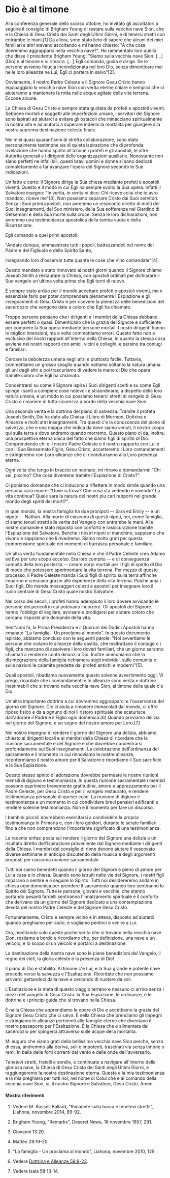 # Dio è al timone

Alla conferenza generale dello scorso ottobre, ho invitato gli ascoltatori a
seguire il consiglio di Brigham Young di restare sulla vecchia nave Sion, che
e la Chiesa di Gesu Cristo dei Santi degli Ultimi Giorni, e di tenersi stretti
con entrambe le mani.[1] Da allora, sono stato lieto di sapere che alcuni dei
miei familiari e altri stavano ascoltando e mi hanno chiesto: "A che cosa
dovremmo aggrapparci nella vecchia nave?". Ho rammentato loro quello che disse
il presidente Brigham Young: "Siamo sulla vecchia nave Sion. [...] [Dio] e al
timone e vi rimarra. [...] Egli comanda, guida e dirige. Se le persone avranno
fiducia incondizionata nel loro Dio, senza dimenticare mai ne le loro alleanze
ne Lui, Egli ci portera in salvo"[2].

Ovviamente, il nostro Padre Celeste e il Signore Gesu Cristo hanno
equipaggiato la vecchia nave Sion con verita eterne chiare e semplici che ci
aiuteranno a mantenere la rotta nelle acque agitate della vita terrena. Eccone
alcune.

La Chiesa di Gesu Cristo e sempre stata guidata da profeti e apostoli viventi.
Sebbene mortali e soggetti alle imperfezioni umane, i servitori del Signore
sono ispirati ad aiutarci a evitare gli ostacoli che minacciano spiritualmente
la nostra vita e ad aiutarci a superare indenni la mortalita per giungere alla
nostra suprema destinazione celeste finale.

Nei miei quasi quarant'anni di stretta collaborazione, sono stato
personalmente testimone sia di quieta ispirazione che di profonda rivelazione
che hanno spinto all'azione i profeti e gli apostoli, le altre Autorita
generali e i dirigenti delle organizzazioni ausiliarie. Nonostante non siano
perfetti ne infallibili, questi bravi uomini e donne si sono dedicati
completamente a far avanzare l'opera del Signore secondo le Sue indicazioni.

Un fatto e certo: il Signore dirige la Sua chiesa mediante profeti e apostoli
viventi. Questo e il modo in cui Egli ha sempre svolto la Sua opera. Infatti
il Salvatore insegno: "In verita, in verita vi dico: Chi riceve colui che io
avro mandato, riceve me"[3]. Non possiamo separare Cristo dai Suoi servitori.
Senza i Suoi primi apostoli, non avremmo un resoconto diretto di molti dei
Suoi insegnamenti, del Suo ministero, della Sua sofferenza nel Giardino di
Getsemani e della Sua morte sulla croce. Senza le loro dichiarazioni, non
avremmo una testimonianza apostolica della tomba vuota e della Risurrezione.

Egli comando a quei primi apostoli:

"Andate dunque, ammaestrate tutti i popoli, battezzandoli nel nome del Padre e
del Figliuolo e dello Spirito Santo,

insegnando loro d'osservar tutte quante le cose che v'ho comandate"[4].

Questo mandato e stato rinnovato ai nostri giorni quando il Signore chiamo
Joseph Smith a restaurare la Chiesa, con apostoli ordinati per dichiarare il
Suo vangelo un'ultima volta prima che Egli torni di nuovo.

È sempre stato arduo per il mondo accettare profeti e apostoli viventi, ma e
essenziale farlo per poter comprendere pienamente l'Espiazione e gli
insegnamenti di Gesu Cristo e per ricevere la pienezza delle benedizioni del
sacerdozio che vengono date a coloro che Egli ha chiamato.

Troppe persone pensano che i dirigenti e i membri della Chiesa debbano essere
perfetti o quasi. Dimenticano che la grazia del Signore e sufficiente per
compiere la Sua opera mediante persone mortali. I nostri dirigenti hanno le
migliori intenzioni, ma a volte commettiamo errori. Questo fatto non e
esclusivo dei nostri rapporti all'interno della Chiesa, in quanto la stessa
cosa avviene nei nostri rapporti con amici, vicini e colleghi, e persino tra
coniugi e familiari.

Cercare la debolezza umana negli altri e piuttosto facile. Tuttavia,
commettiamo un grosso sbaglio quando notiamo soltanto la natura umana gli uni
degli altri e poi trascuriamo di vedere la mano di Dio che opera tramite
coloro che Egli ha chiamato.

Concentrarsi su come il Signore ispira i Suoi dirigenti scelti e su come Egli
spinge i santi a compiere cose notevoli e straordinarie, a dispetto della loro
natura umana, e un modo in cui possiamo tenerci stretti al vangelo di Gesu
Cristo e rimanere in tutta sicurezza a bordo della vecchia nave Sion.

Una seconda verita e la dottrina del piano di salvezza. Tramite il profeta
Joseph Smith, Dio ha dato alla Chiesa il Libro di Mormon, Dottrina e Alleanze
e molti altri insegnamenti. Tra questi c'e la conoscenza del piano di
salvezza, che e una mappa che indica da dove siamo venuti, il nostro scopo qui
sulla terra e dove andremo quando morremo. Questo piano ci da, inoltre, una
prospettiva eterna unica del fatto che siamo figli di spirito di Dio.
Comprendendo chi e il nostro Padre Celeste e il nostro rapporto con Lui e con
il Suo Beneamato Figlio, Gesu Cristo, accetteremo i Loro comandamenti e
stringeremo con Loro alleanze che ci ricondurranno alla Loro presenza eterna.

Ogni volta che tengo in braccio un neonato, mi ritrovo a domandarmi: "Chi sei,
piccino? Che cosa diventerai tramite l'Espiazione di Cristo?".

Ci poniamo domande che ci inducono a riflettere in modo simile quando una
persona cara muore: "Dove si trova? Che cosa sta vedendo e vivendo? La vita
continua? Quale sara la natura dei nostri piu cari rapporti nel grande mondo
degli spiriti dei morti?".

In quel mondo, la nostra famiglia ha due pronipoti -- Sara ed Emily -- e un
nipote -- Nathan. Alla morte di ciascuno di questi nipoti, noi, come famiglia,
ci siamo tenuti stretti alle verita del Vangelo con entrambe le mani. Alle
nostre domande e stato risposto con conforto e rassicurazione tramite
l'Espiazione del Salvatore. Benche i nostri nipoti ci manchino, sappiamo che
vivono e sappiamo che li rivedremo. Siamo molto grati per questa comprensione
spirituale nei momenti di burrasca personale e familiare.

Un'altra verita fondamentale nella Chiesa e che il Padre Celeste creo Adamo ed
Eva per uno scopo eccelso. Era loro compito -- e di conseguenza compito della
loro posterita -- creare corpi mortali per i figli di spirito di Dio di modo
che potessero sperimentare la vita terrena. Per mezzo di questo processo, il
Padre Celeste manda i Suoi figli di spirito sulla terra affinche imparino e
crescano grazie alle esperienze della vita terrena. Poiche ama i Suoi figli,
Dio manda messaggeri celesti e apostoli per insegnare loro il ruolo centrale
di Gesu Cristo quale nostro Salvatore.

Nel corso dei secoli, i profeti hanno adempiuto il loro dovere avvisando le
persone dei pericoli in cui potevano incorrere. Gli apostoli del Signore hanno
l'obbligo di vegliare, avvisare e prodigarsi per aiutare coloro che cercano
risposte alle domande della vita.

Vent'anni fa, la Prima Presidenza e il Quorum dei Dodici Apostoli hanno
emanato "La famiglia - Un proclama al mondo". In questo documento ispirato,
abbiamo concluso con le seguenti parole: "Noi avvertiamo le persone che
violano le alleanze della castita, che maltrattano il coniuge o i figli, che
mancano di assolvere i loro doveri familiari, che un giorno saranno chiamati a
renderne conto dinanzi a Dio. Inoltre ammoniamo che la disintegrazione della
famiglia richiamera sugli individui, sulle comunita e sulle nazioni le
calamita predette dai profeti antichi e moderni"[5].

Quali apostoli, ribadiamo nuovamente questo solenne avvertimento oggi. Vi
prego, ricordate che i comandamenti e le alleanze sono verita e dottrine
inestimabili che si trovano nella vecchia nave Sion, al timone della quale c'e
Dio.

Un'altra importante dottrina a cui dovremmo aggrapparci e l'osservanza del
giorno del Signore. Cio ci aiuta a rimanere immacolati dal mondo, ci offre
riposo fisico e da a ognuno di noi il ristoro spirituale che scaturisce
dall'adorare il Padre e il Figlio ogni domenica.[6] Quando proviamo delizia
nel giorno del Signore, e un segno del nostro amore per Loro.[7]

Nel nostro impegno di rendere il giorno del Signore una delizia, abbiamo
chiesto ai dirigenti locali e ai membri della Chiesa di ricordare che la
riunione sacramentale e del Signore e che dovrebbe concentrarsi profondamente
sui Suoi insegnamenti. La celebrazione dell'ordinanza del sacramento e il
momento in cui rinnoviamo le nostre alleanze, riconfermiamo il nostro amore
per il Salvatore e ricordiamo il Suo sacrificio e la Sua Espiazione.

Questo stesso spirito di adorazione dovrebbe permeare le nostre riunioni
mensili di digiuno e testimonianza. In questa riunione sacramentale i membri
possono esprimere brevemente gratitudine, amore e apprezzamento per il Padre
Celeste, per Gesu Cristo e per il vangelo restaurato, e rendere testimonianza
personale di queste cose. La riunione di digiuno e testimonianza e un momento
in cui condividere brevi pensieri edificanti e rendere solenne testimonianza.
Non e il momento per fare un discorso.

I bambini piccoli dovrebbero esercitarsi a condividere la propria
testimonianza in Primaria e, con i loro genitori, durante le serate familiari
fino a che non comprendono l'importante significato di una testimonianza.

La recente enfasi posta sul rendere il giorno del Signore una delizia e un
risultato diretto dell'ispirazione proveniente dal Signore mediante i
dirigenti della Chiesa. I membri del consiglio di rione devono aiutare il
vescovato diverse settimane in anticipo discutendo della musica e degli
argomenti proposti per ciascuna riunione sacramentale.

Tutti noi siamo benedetti quando il giorno del Signore e pieno di amore per
Lui a casa e in chiesa. Quando sono istruiti nelle vie del Signore, i nostri
figli imparano a sentire e a seguire lo Spirito. Tutti noi desidereremo andare
in chiesa ogni domenica per prendere il sacramento quando loro sentiranno lo
Spirito del Signore. Tutte le persone, giovani e vecchie, che stanno portando
pesanti fardelli sentiranno l'innalzamento spirituale e il conforto che
derivano da un giorno del Signore dedicato a una contemplazione devota del
nostro Padre Celeste e del Signore Gesu Cristo.

Fortunatamente, Cristo e sempre vicino e in attesa, disposto ad aiutarci
quando preghiamo per aiuto, e vogliamo pentirci e venire a Lui.

Ora, meditando solo queste poche verita che si trovano nella vecchia nave
Sion, restiamo a bordo e ricordiamo che, per definizione, una nave e un
veicolo, e lo scopo di un veicolo e portarci a destinazione.

La destinazione della nostra nave sono le piene benedizioni del Vangelo, il
regno dei cieli, la gloria celeste e la presenza di Dio!

Il piano di Dio e stabilito. Al timone c'e Lui, e la Sua grande e potente nave
procede verso la salvezza e l'Esaltazione. Ricordate che non possiamo
arrivarci gettandoci dalla nave e cercando di nuotare da soli.

L'Esaltazione e la meta di questo viaggio terreno e nessuno ci arriva senza i
mezzi del vangelo di Gesu Cristo: la Sua Espiazione, le ordinanze, e le
dottrine e i principi guida che si trovano nella Chiesa.

È nella Chiesa che apprendiamo le opere di Dio e accettiamo la grazia del
Signore Gesu Cristo che ci salva. È nella Chiesa che prendiamo gli impegni e
stringiamo le alleanze pertinenti alle famiglie eterne che diventano il nostro
passaporto per l'Esaltazione. È la Chiesa che e alimentata dal sacerdozio per
spingerci attraverso sulle acque della mortalita.

Mi auguro che siamo grati della bellissima vecchia nave Sion perche, senza di
essa, andremmo alla deriva, soli e impotenti, trascinati via senza timone o
remi, in balia delle forti correnti del vento e delle onde dell'avversario.

Tenetevi stretti, fratelli e sorelle, e continuate a navigare all'interno
della gloriosa nave, la Chiesa di Gesu Cristo dei Santi degli Ultimi Giorni, e
raggiungeremo la nostra destinazione eterna. Questa e la mia testimonianza e
la mia preghiera per tutti noi, nel nome di Colui che e al comando della
vecchia nave Sion, si, il nostro Signore e Salvatore, Gesu Cristo. Amen.

#### Mostra riferimenti

  1.  Vedere M. Russell Ballard, "Rimanete sulla barca e tenetevi stretti!", Liahona, novembre 2014, 89-92.

  2.  Brigham Young, "Remarks", Deseret News, 18 novembre 1857, 291.

  3.  Giovanni 13:20.

  4.  Matteo 28:19-20.

  5.  "La famiglia - Un proclama al mondo", Liahona, novembre 2010, 129.

  6.  Vedere [Dottrina e Alleanze 59:9-23](https://www.lds.org/scriptures/dc-testament/dc/59.9-23?lang=ita#8).

  7.  Vedere Isaia 58:13-14.

